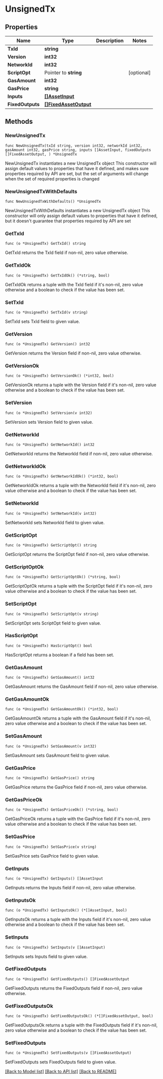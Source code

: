 # UnsignedTx

## Properties

Name | Type | Description | Notes
------------ | ------------- | ------------- | -------------
**TxId** | **string** |  | 
**Version** | **int32** |  | 
**NetworkId** | **int32** |  | 
**ScriptOpt** | Pointer to **string** |  | [optional] 
**GasAmount** | **int32** |  | 
**GasPrice** | **string** |  | 
**Inputs** | [**[]AssetInput**](AssetInput.md) |  | 
**FixedOutputs** | [**[]FixedAssetOutput**](FixedAssetOutput.md) |  | 

## Methods

### NewUnsignedTx

`func NewUnsignedTx(txId string, version int32, networkId int32, gasAmount int32, gasPrice string, inputs []AssetInput, fixedOutputs []FixedAssetOutput, ) *UnsignedTx`

NewUnsignedTx instantiates a new UnsignedTx object
This constructor will assign default values to properties that have it defined,
and makes sure properties required by API are set, but the set of arguments
will change when the set of required properties is changed

### NewUnsignedTxWithDefaults

`func NewUnsignedTxWithDefaults() *UnsignedTx`

NewUnsignedTxWithDefaults instantiates a new UnsignedTx object
This constructor will only assign default values to properties that have it defined,
but it doesn't guarantee that properties required by API are set

### GetTxId

`func (o *UnsignedTx) GetTxId() string`

GetTxId returns the TxId field if non-nil, zero value otherwise.

### GetTxIdOk

`func (o *UnsignedTx) GetTxIdOk() (*string, bool)`

GetTxIdOk returns a tuple with the TxId field if it's non-nil, zero value otherwise
and a boolean to check if the value has been set.

### SetTxId

`func (o *UnsignedTx) SetTxId(v string)`

SetTxId sets TxId field to given value.


### GetVersion

`func (o *UnsignedTx) GetVersion() int32`

GetVersion returns the Version field if non-nil, zero value otherwise.

### GetVersionOk

`func (o *UnsignedTx) GetVersionOk() (*int32, bool)`

GetVersionOk returns a tuple with the Version field if it's non-nil, zero value otherwise
and a boolean to check if the value has been set.

### SetVersion

`func (o *UnsignedTx) SetVersion(v int32)`

SetVersion sets Version field to given value.


### GetNetworkId

`func (o *UnsignedTx) GetNetworkId() int32`

GetNetworkId returns the NetworkId field if non-nil, zero value otherwise.

### GetNetworkIdOk

`func (o *UnsignedTx) GetNetworkIdOk() (*int32, bool)`

GetNetworkIdOk returns a tuple with the NetworkId field if it's non-nil, zero value otherwise
and a boolean to check if the value has been set.

### SetNetworkId

`func (o *UnsignedTx) SetNetworkId(v int32)`

SetNetworkId sets NetworkId field to given value.


### GetScriptOpt

`func (o *UnsignedTx) GetScriptOpt() string`

GetScriptOpt returns the ScriptOpt field if non-nil, zero value otherwise.

### GetScriptOptOk

`func (o *UnsignedTx) GetScriptOptOk() (*string, bool)`

GetScriptOptOk returns a tuple with the ScriptOpt field if it's non-nil, zero value otherwise
and a boolean to check if the value has been set.

### SetScriptOpt

`func (o *UnsignedTx) SetScriptOpt(v string)`

SetScriptOpt sets ScriptOpt field to given value.

### HasScriptOpt

`func (o *UnsignedTx) HasScriptOpt() bool`

HasScriptOpt returns a boolean if a field has been set.

### GetGasAmount

`func (o *UnsignedTx) GetGasAmount() int32`

GetGasAmount returns the GasAmount field if non-nil, zero value otherwise.

### GetGasAmountOk

`func (o *UnsignedTx) GetGasAmountOk() (*int32, bool)`

GetGasAmountOk returns a tuple with the GasAmount field if it's non-nil, zero value otherwise
and a boolean to check if the value has been set.

### SetGasAmount

`func (o *UnsignedTx) SetGasAmount(v int32)`

SetGasAmount sets GasAmount field to given value.


### GetGasPrice

`func (o *UnsignedTx) GetGasPrice() string`

GetGasPrice returns the GasPrice field if non-nil, zero value otherwise.

### GetGasPriceOk

`func (o *UnsignedTx) GetGasPriceOk() (*string, bool)`

GetGasPriceOk returns a tuple with the GasPrice field if it's non-nil, zero value otherwise
and a boolean to check if the value has been set.

### SetGasPrice

`func (o *UnsignedTx) SetGasPrice(v string)`

SetGasPrice sets GasPrice field to given value.


### GetInputs

`func (o *UnsignedTx) GetInputs() []AssetInput`

GetInputs returns the Inputs field if non-nil, zero value otherwise.

### GetInputsOk

`func (o *UnsignedTx) GetInputsOk() (*[]AssetInput, bool)`

GetInputsOk returns a tuple with the Inputs field if it's non-nil, zero value otherwise
and a boolean to check if the value has been set.

### SetInputs

`func (o *UnsignedTx) SetInputs(v []AssetInput)`

SetInputs sets Inputs field to given value.


### GetFixedOutputs

`func (o *UnsignedTx) GetFixedOutputs() []FixedAssetOutput`

GetFixedOutputs returns the FixedOutputs field if non-nil, zero value otherwise.

### GetFixedOutputsOk

`func (o *UnsignedTx) GetFixedOutputsOk() (*[]FixedAssetOutput, bool)`

GetFixedOutputsOk returns a tuple with the FixedOutputs field if it's non-nil, zero value otherwise
and a boolean to check if the value has been set.

### SetFixedOutputs

`func (o *UnsignedTx) SetFixedOutputs(v []FixedAssetOutput)`

SetFixedOutputs sets FixedOutputs field to given value.



[[Back to Model list]](../README.md#documentation-for-models) [[Back to API list]](../README.md#documentation-for-api-endpoints) [[Back to README]](../README.md)


